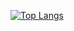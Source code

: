 [![Top Langs](https://github-readme-stats.vercel.app/api/top-langs/?username=zooioioq)](https://github.com/깃허브아이디/github-readme-stats)
